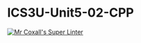 # ICS3U-Unit5-02-CPP
[![Mr Coxall's Super Linter](https://github.com/zaida-hammmel2108/ICS3U-Unit5-02-CPP/workflows/Mr%20Coxall's%20Super%20Linter/badge.svg)](https://github.com/zaida-hammmel2108/ICS3U-Unit5-02-CPP\/actions/)
